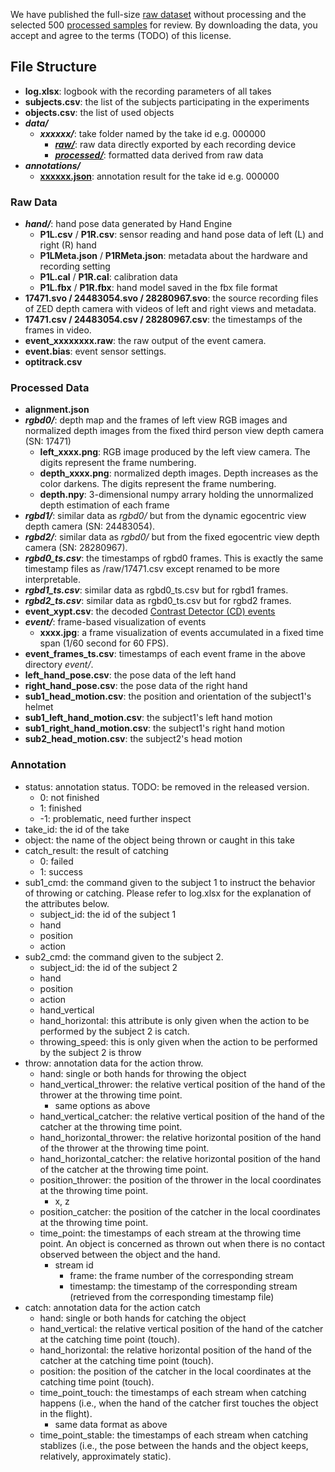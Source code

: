We have published the full-size [raw dataset](https://share.weiyun.com/avv8jpv4) without processing and the selected 500 [processed samples](https://share.weiyun.com/Tk3mm9O0) for review. By downloading the data, you accept and agree to the terms (TODO) of this license.



## File Structure

* **log.xlsx**: logbook with the recording parameters of all takes
* **subjects.csv**: the list of the subjects participating in the experiments
* **objects.csv**: the list of used objects
* ***data/***
  * ***xxxxxx/***: take folder named by the take id e.g. 000000
    * [***raw/***](#raw-data): raw data directly exported by each recording device
    * [***processed/***](#processed-data): formatted data derived from raw data
* ***annotations/***
  * [**xxxxxx.json**](#annotation): annotation result for the take id e.g. 000000



### Raw Data

* ***hand/***: hand pose data generated by Hand Engine
  * **P1L.csv** / **P1R.csv**: sensor reading and hand pose data of left (L) and right (R) hand
  * **P1LMeta.json** / **P1RMeta.json**: metadata about the hardware and recording setting
  * **P1L.cal** / **P1R.cal**: calibration data
  * **P1L.fbx** / **P1R.fbx**: hand model saved in the fbx file format
* **17471.svo / 24483054.svo / 28280967.svo**: the source recording files of ZED depth camera with videos of left and right views and metadata.
* **17471.csv / 24483054.csv / 28280967.csv**: the timestamps of the frames in video.
* **event_xxxxxxxx.raw**: the raw output of the event camera. 
* **event.bias**: event sensor settings.
* **optitrack.csv**



### Processed Data

* **alignment.json**
* ***rgbd0/***: depth map and the frames of left view RGB images and normalized depth images from the fixed third person view depth camera (SN: 17471)
  * **left_xxxx.png**: RGB image produced by the left view camera. The digits represent the frame numbering.
  * **depth_xxxx.png**: normalized depth images. Depth increases as the color darkens. The digits represent the frame numbering.
  * **depth.npy**: 3-dimensional numpy arrary holding the unnormalized depth estimation of each frame
* ***rgbd1/***: similar data as *rgbd0/* but from the dynamic egocentric view depth camera (SN: 24483054).
* ***rgbd2/***: similar data as *rgbd0/* but from the fixed egocentric view depth camera (SN: 28280967).
* ***rgbd0_ts.csv***: the timestamps of rgbd0 frames. This is exactly the same timestamp files as /raw/17471.csv except renamed to be more interpretable.
* ***rgbd1_ts.csv***: similar data as rgbd0_ts.csv but for rgbd1 frames.
* ***rgbd2_ts.csv***: similar data as rgbd0_ts.csv but for rgbd2 frames.
* **event_xypt.csv**: the decoded [Contrast Detector (CD) events](https://docs.prophesee.ai/stable/concepts.html#event-generation)
* ***event/***: frame-based visualization of events
  * **xxxx.jpg**: a frame visualization of events accumulated in a fixed time span (1/60 second for 60 FPS).
* **event_frames_ts.csv**: timestamps of each event frame in the above directory *event/*.
* **left_hand_pose.csv**: the pose data of the left hand
* **right_hand_pose.csv**: the pose data of the right hand
* **sub1_head_motion.csv**: the position and orientation of the subject1's helmet
* **sub1_left_hand_motion.csv**: the subject1's  left hand motion
* **sub1_right_hand_motion.csv**: the subject1's  right hand motion
* **sub2_head_motion.csv**: the subject2's  head motion



###  Annotation

* status: annotation status. TODO: be removed in the released version.
  * 0: not finished
  * 1: finished
  * -1: problematic, need further inspect
* take_id: the id of the take
* object: the name of the object being thrown or caught in this take
* catch_result: the result of catching
  * 0: failed
  * 1: success
* sub1_cmd: the command given to the subject 1 to instruct the behavior of throwing or catching. Please refer to log.xlsx for the explanation of the attributes below.
  * subject_id: the id of the subject 1
  * hand
  * position
  * action
* sub2_cmd: the command given to the subject 2.
  * subject_id: the id of the subject 2
  * hand
  * position
  * action
  * hand_vertical
  * hand_horizontal: this attribute is only given when the action to be performed by the subject 2 is catch.
  * throwing_speed: this is only given when the action to be performed by the subject 2 is throw
* throw: annotation data for the action throw.
  * hand: single or both hands for throwing the object
  * hand_vertical_thrower: the relative vertical position of the hand of the thrower at the throwing time point.
    * same options as above
  * hand_vertical_catcher: the relative vertical position of the hand of the catcher at the throwing time point.
  * hand_horizontal_thrower: the relative horizontal position of the hand of the thrower at the throwing time point.
  * hand_horizontal_catcher: the relative horizontal position of the hand of the catcher at the throwing time point.
  * position_thrower: the position of the thrower in the local coordinates at the throwing time point. 
    * x, z
  * position_catcher: the position of the catcher in the local coordinates at the throwing time point.
  * time_point: the timestamps of each stream at the throwing time point. An object is concerned as thrown out when there is no contact observed between the object and the hand.
    * stream id
      * frame: the frame number of the corresponding stream
      * timestamp: the timestamp of the corresponding stream (retrieved from the corresponding timestamp file)
* catch: annotation data for the action catch
  * hand: single or both hands for catching the object
  * hand_vertical: the relative vertical position of the hand of the catcher at the catching time point (touch).
  * hand_horizontal: the relative horizontal position of the hand of the catcher at the catching time point (touch).
  * position: the position of the catcher in the local coordinates at the catching time point (touch).
  * time_point_touch: the timestamps of each stream when catching happens (i.e., when the hand of the catcher first touches the object in the flight).
    * same data format as above
  * time_point_stable: the timestamps of each stream when catching stablizes (i.e., the pose between the hands and the object keeps, relatively, approximately static).